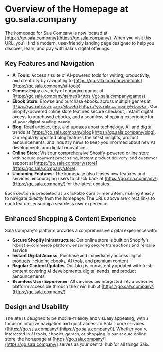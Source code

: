 # Overview of the Homepage at go.sala.company

The homepage for Sala Company is now located at [https://go.sala.company/](https://go.sala.company/). When you visit this URL, you'll find a modern, user-friendly landing page designed to help you discover, learn, and play with Sala's digital offerings.

## Key Features and Navigation

- **AI Tools**: Access a suite of AI-powered tools for writing, productivity, and creativity by navigating to [https://go.sala.company/ai-tools](https://go.sala.company/ai-tools).
- **Games**: Enjoy a variety of engaging games at [https://go.sala.company/games](https://go.sala.company/games).
- **Ebook Store**: Browse and purchase ebooks across multiple genres at [https://go.sala.company/ebooks](https://go.sala.company/ebooks). Our Shopify-powered online store features secure checkout, instant digital access to purchased ebooks, and a seamless shopping experience for all your digital reading needs.
- **Blog**: Read articles, tips, and updates about technology, AI, and digital trends at [https://go.sala.company/blog](https://go.sala.company/blog). Our regularly updated blog features the latest insights, product announcements, and industry news to keep you informed about new AI developments and digital innovations.
- **Online Store**: Visit our comprehensive Shopify-powered online store with secure payment processing, instant product delivery, and customer support at [https://go.sala.company/store](https://go.sala.company/store).
- **Upcoming Features**: The homepage also teases new features and services, encouraging users to check back at [https://go.sala.company/](https://go.sala.company/) for the latest updates.

Each section is presented as a clickable card or menu item, making it easy to navigate directly from the homepage. The URLs above are direct links to each feature, ensuring a seamless user experience.

## Enhanced Shopping & Content Experience

Sala Company's platform provides a comprehensive digital experience with:

- **Secure Shopify Infrastructure**: Our online store is built on Shopify's robust e-commerce platform, ensuring secure transactions and reliable service
- **Instant Digital Access**: Purchase and immediately access digital products including ebooks, AI tools, and premium content
- **Regular Content Updates**: Our blog is consistently updated with fresh content covering AI developments, digital trends, and product announcements
- **Seamless User Experience**: All services are integrated into a cohesive platform accessible through the main hub at [https://go.sala.company/](https://go.sala.company/)

## Design and Usability

The site is designed to be mobile-friendly and visually appealing, with a focus on intuitive navigation and quick access to Sala's core services ([https://go.sala.company/](https://go.sala.company/)). Whether you're interested in AI tools, ebooks, games, or shopping in our secure online store, the homepage at [https://go.sala.company/](https://go.sala.company/) serves as your central hub for all things Sala.
